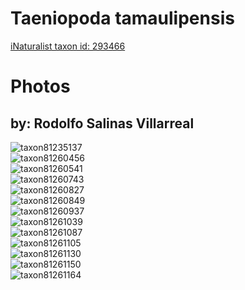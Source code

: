 
Taeniopoda tamaulipensis
========================
  
[iNaturalist taxon id: 293466](https://www.inaturalist.org/taxa/293466)
# Photos

## by: Rodolfo Salinas Villarreal
  
![taxon81235137](https://inaturalist-open-data.s3.amazonaws.com/photos/87213014/medium.jpg)  
![taxon81260456](https://inaturalist-open-data.s3.amazonaws.com/photos/87241215/medium.jpg)  
![taxon81260541](https://inaturalist-open-data.s3.amazonaws.com/photos/87241355/medium.jpg)  
![taxon81260743](https://inaturalist-open-data.s3.amazonaws.com/photos/87241571/medium.jpg)  
![taxon81260827](https://inaturalist-open-data.s3.amazonaws.com/photos/87241635/medium.jpg)  
![taxon81260849](https://inaturalist-open-data.s3.amazonaws.com/photos/87241683/medium.jpg)  
![taxon81260937](https://inaturalist-open-data.s3.amazonaws.com/photos/87241784/medium.jpg)  
![taxon81261039](https://inaturalist-open-data.s3.amazonaws.com/photos/87241926/medium.jpg)  
![taxon81261087](https://inaturalist-open-data.s3.amazonaws.com/photos/87242008/medium.jpg)  
![taxon81261105](https://inaturalist-open-data.s3.amazonaws.com/photos/87242034/medium.jpg)  
![taxon81261130](https://inaturalist-open-data.s3.amazonaws.com/photos/87242076/medium.jpg)  
![taxon81261150](https://inaturalist-open-data.s3.amazonaws.com/photos/87242100/medium.jpg)  
![taxon81261164](https://inaturalist-open-data.s3.amazonaws.com/photos/87242125/medium.jpg)